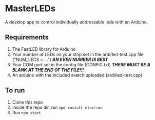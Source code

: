 # MasterLEDs
A desktop app to control individually addressable leds with an Arduino.

## Requirements
1) The FastLED library for Arduino
2) Your number of LEDs on your strip set in the ardi/led-test.cpp file ("NUM_LEDS = ...") ***AN EVEN NUMBER IS BEST***
3) Your COM port set in the config file (CONFIG.txt) ***THERE MUST BE A BLANK AT THE END OF THE FILE!!!***
4) An arduino with the included sketch uploaded (ardi/led-test.cpp)

## To run
1) Clone this repo
2) Inside the repo dir, run `npm install electron`
3) Run `npm start`

